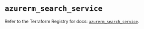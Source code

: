 # `azurerm_search_service`

Refer to the Terraform Registry for docs: [`azurerm_search_service`](https://registry.terraform.io/providers/hashicorp/azurerm/4.48.0/docs/resources/search_service).
